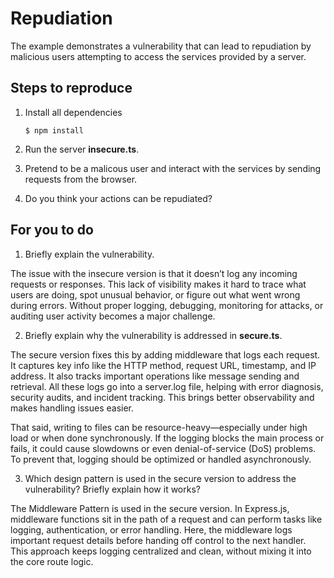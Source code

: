 # Repudiation

The example demonstrates a vulnerability that can lead to repudiation by malicious users attempting to access the services provided by a server.

## Steps to reproduce

1. Install all dependencies

    `$ npm install`

2. Run the server __insecure.ts__.

3. Pretend to be a malicous user and interact with the services by sending requests from the browser.

4. Do you think your actions can be repudiated?

## For you to do

1. Briefly explain the vulnerability.

The issue with the insecure version is that it doesn’t log any incoming requests or responses. 
This lack of visibility makes it hard to trace what users are doing, spot unusual behavior, or figure out what went
wrong during errors. Without proper logging, debugging, monitoring for attacks, or auditing user activity becomes a
major challenge.

2. Briefly explain why the vulnerability is addressed in __secure.ts__.

The secure version fixes this by adding middleware that logs each request. It captures key info like the HTTP method,
request URL, timestamp, and IP address. It also tracks important operations like message sending and retrieval.
All these logs go into a server.log file, helping with error diagnosis, security audits, and incident tracking. 
This brings better observability and makes handling issues easier.

That said, writing to files can be resource-heavy—especially under high load or when done synchronously.
If the logging blocks the main process or fails, it could cause slowdowns or even denial-of-service (DoS) problems.
To prevent that, logging should be optimized or handled asynchronously.

3. Which design pattern is used in the secure version to address the vulnerability? Briefly explain how it works?

The Middleware Pattern is used in the secure version. In Express.js, middleware functions sit in the path of a request
and can perform tasks like logging, authentication, or error handling. Here, the middleware logs important request
details before handing off control to the next handler. This approach keeps logging centralized and clean, without
mixing it into the core route logic.